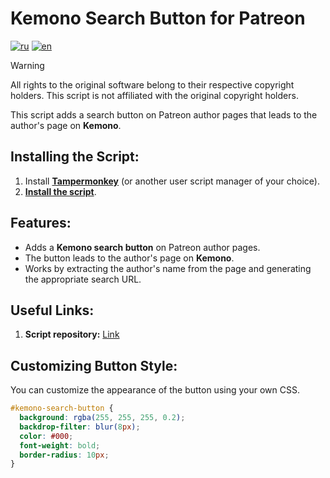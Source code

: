 # Kemono Search Button for Patreon

[![ru](https://img.shields.io/badge/%D1%8F%D0%B7%D1%8B%D0%BA-%D0%A0%D1%83%D1%81%D1%81%D0%BA%D0%B8%D0%B9%20%F0%9F%87%B7%F0%9F%87%BA-white)](README.md)
[![en](https://img.shields.io/badge/lang-English%20%F0%9F%87%AC%F0%9F%87%A7-white)](README-EN.md)

> [!WARNING]
> All rights to the original software belong to their respective copyright holders. This script is not affiliated with the original copyright holders.

This script adds a search button on Patreon author pages that leads to the author's page on **Kemono**.

## Installing the Script:

1. Install **[Tampermonkey](https://www.tampermonkey.net/)** (or another user script manager of your choice).
2. **[Install the script]([https://raw.githubusercontent.com/Silfilia/Kemono-Search-Button-for-Patreon(KSBfP)/master/kemono-search-button.user.js](https://raw.githubusercontent.com/Silfilia/Kemono-Search-Button-for-Patreon-KSBfP-/refs/heads/main/Kemono%20Search%20Button%20for%20Patreon(KSBfP).js))**.

## Features:

- Adds a **Kemono search button** on Patreon author pages.
- The button leads to the author's page on **Kemono**.
- Works by extracting the author's name from the page and generating the appropriate search URL.

## Useful Links:

1. **Script repository:** [Link](https://github.com/Silfilia/Kemono-Search-Button-for-Patreon-KSBfP-)

## Customizing Button Style:

You can customize the appearance of the button using your own CSS.

```css
#kemono-search-button {
  background: rgba(255, 255, 255, 0.2);
  backdrop-filter: blur(8px);
  color: #000;
  font-weight: bold;
  border-radius: 10px;
}
